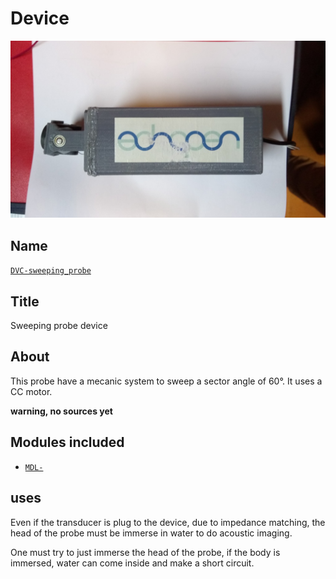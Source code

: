 # Device
![](viewme.png)

## Name
[`DVC-sweeping_probe`]()

## Title
Sweeping probe device

## About
This probe have a mecanic system to sweep a sector angle of 60°. It uses a CC motor.

**warning, no sources yet**

## Modules included
* [`MDL-`]()

## uses
Even if the transducer is plug to the device, due to impedance matching, the head of the probe must be immerse in water to do acoustic imaging.

One must try to just immerse the head of the probe, if the body is immersed, water can come inside and make a short circuit.

